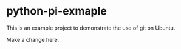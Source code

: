# python-pi-exmaple
This is an example project to demonstrate the use of git on Ubuntu.

Make a change here.